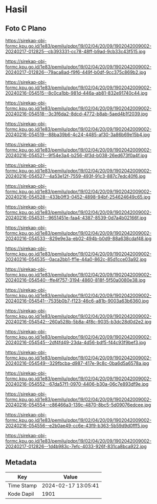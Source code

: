 # Hasil

## Foto C Plano

https://sirekap-obj-formc.kpu.go.id/1e83/pemilu/pdpr/19/02/04/20/09/1902042009002-20240217-012825--cb393331-cc78-48ff-b9ad-9cb33c43f515.jpg

https://sirekap-obj-formc.kpu.go.id/1e83/pemilu/pdpr/19/02/04/20/09/1902042009002-20240217-012826--79aca8ad-f9f6-449f-b0df-9cc375c869b2.jpg

https://sirekap-obj-formc.kpu.go.id/1e83/pemilu/pdpr/19/02/04/20/09/1902042009002-20240216-054515--8c0ca1bb-981d-446a-ab81-832e91740c44.jpg

https://sirekap-obj-formc.kpu.go.id/1e83/pemilu/pdpr/19/02/04/20/09/1902042009002-20240216-054518--3c3f6da2-8dcd-4772-b8ab-5aed4b1f2039.jpg

https://sirekap-obj-formc.kpu.go.id/1e83/pemilu/pdpr/19/02/04/20/09/1902042009002-20240216-054519--88ba39b6-4c24-4485-af30-3a86b69e15b4.jpg

https://sirekap-obj-formc.kpu.go.id/1e83/pemilu/pdpr/19/02/04/20/09/1902042009002-20240216-054521--9f54e3a4-b256-4f3d-b038-26ed673f0a4f.jpg

https://sirekap-obj-formc.kpu.go.id/1e83/pemilu/pdpr/19/02/04/20/09/1902042009002-20240216-054527--4a53e12f-7559-493f-91c3-887c7edc40f6.jpg

https://sirekap-obj-formc.kpu.go.id/1e83/pemilu/pdpr/19/02/04/20/09/1902042009002-20240216-054528--433b0ff3-0452-4898-94bf-254624649c65.jpg

https://sirekap-obj-formc.kpu.go.id/1e83/pemilu/pdpr/19/02/04/20/09/1902042009002-20240216-054531--9651451e-faa4-4387-8539-0d7a4b02166f.jpg

https://sirekap-obj-formc.kpu.go.id/1e83/pemilu/pdpr/19/02/04/20/09/1902042009002-20240216-054533--829e9e3a-eb02-494b-b0d9-88a638cdaf48.jpg

https://sirekap-obj-formc.kpu.go.id/1e83/pemilu/pdpr/19/02/04/20/09/1902042009002-20240216-054535--0aca2bb1-ff1e-44a0-862c-85d1cce03a92.jpg

https://sirekap-obj-formc.kpu.go.id/1e83/pemilu/pdpr/19/02/04/20/09/1902042009002-20240216-054540--ffe4f757-3194-4860-818f-5f50a0080e38.jpg

https://sirekap-obj-formc.kpu.go.id/1e83/pemilu/pdpr/19/02/04/20/09/1902042009002-20240216-054541--7535b0b7-f123-46c6-a81b-9003a63b6360.jpg

https://sirekap-obj-formc.kpu.go.id/1e83/pemilu/pdpr/19/02/04/20/09/1902042009002-20240216-054542--260a528b-5b8a-4f8c-9035-b3dc28d0d2e2.jpg

https://sirekap-obj-formc.kpu.go.id/1e83/pemilu/pdpr/19/02/04/20/09/1902042009002-20240216-054545--2df4fd49-23da-4d56-bdf5-f44c93f9bef3.jpg

https://sirekap-obj-formc.kpu.go.id/1e83/pemilu/pdpr/19/02/04/20/09/1902042009002-20240216-054549--329fbcba-d987-417e-9c8c-0ba6d5a6578a.jpg

https://sirekap-obj-formc.kpu.go.id/1e83/pemilu/pdpr/19/02/04/20/09/1902042009002-20240216-054552--67da57f1-0970-4406-b30a-06c7e893df9e.jpg

https://sirekap-obj-formc.kpu.go.id/1e83/pemilu/pdpr/19/02/04/20/09/1902042009002-20240216-054554--c86466a3-139c-4870-8bc5-5d09076edcee.jpg

https://sirekap-obj-formc.kpu.go.id/1e83/pemilu/pdpr/19/02/04/20/09/1902042009002-20240216-054556--e2b0ae49-cc6e-43f9-b363-5b59d9d0fff5.jpg

https://sirekap-obj-formc.kpu.go.id/1e83/pemilu/pdpr/19/02/04/20/09/1902042009002-20240217-012826--1d4b983c-7efc-4033-926f-831ca8bca922.jpg


## Metadata

| Key        | Value               |
| ---------- | ------------------- |
| Time Stamp | 2024-02-17 13:05:41 |
| Kode Dapil | 1901                |



